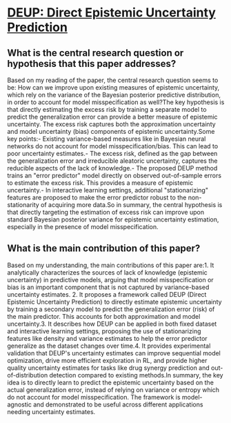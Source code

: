 # [DEUP: Direct Epistemic Uncertainty Prediction](https://arxiv.org/abs/2102.08501v4)

## What is the central research question or hypothesis that this paper addresses?

Based on my reading of the paper, the central research question seems to be: How can we improve upon existing measures of epistemic uncertainty, which rely on the variance of the Bayesian posterior predictive distribution, in order to account for model misspecification as well?The key hypothesis is that directly estimating the excess risk by training a separate model to predict the generalization error can provide a better measure of epistemic uncertainty. The excess risk captures both the approximation uncertainty and model uncertainty (bias) components of epistemic uncertainty.Some key points:- Existing variance-based measures like in Bayesian neural networks do not account for model misspecification/bias. This can lead to poor uncertainty estimates.- The excess risk, defined as the gap between the generalization error and irreducible aleatoric uncertainty, captures the reducible aspects of the lack of knowledge.- The proposed DEUP method trains an "error predictor" model directly on observed out-of-sample errors to estimate the excess risk. This provides a measure of epistemic uncertainty.- In interactive learning settings, additional "stationarizing" features are proposed to make the error predictor robust to the non-stationarity of acquiring more data.So in summary, the central hypothesis is that directly targeting the estimation of excess risk can improve upon standard Bayesian posterior variance for epistemic uncertainty estimation, especially in the presence of model misspecification.


## What is the main contribution of this paper?

Based on my understanding, the main contributions of this paper are:1. It analytically characterizes the sources of lack of knowledge (epistemic uncertainty) in predictive models, arguing that model misspecification or bias is an important component that is not captured by variance-based uncertainty estimates. 2. It proposes a framework called DEUP (Direct Epistemic Uncertainty Prediction) to directly estimate epistemic uncertainty by training a secondary model to predict the generalization error (risk) of the main predictor. This accounts for both approximation and model uncertainty.3. It describes how DEUP can be applied in both fixed dataset and interactive learning settings, proposing the use of stationarizing features like density and variance estimates to help the error predictor generalize as the dataset changes over time.4. It provides experimental validation that DEUP's uncertainty estimates can improve sequential model optimization, drive more efficient exploration in RL, and provide higher quality uncertainty estimates for tasks like drug synergy prediction and out-of-distribution detection compared to existing methods.In summary, the key idea is to directly learn to predict the epistemic uncertainty based on the actual generalization error, instead of relying on variance or entropy which do not account for model misspecification. The framework is model-agnostic and demonstrated to be useful across different applications needing uncertainty estimates.
